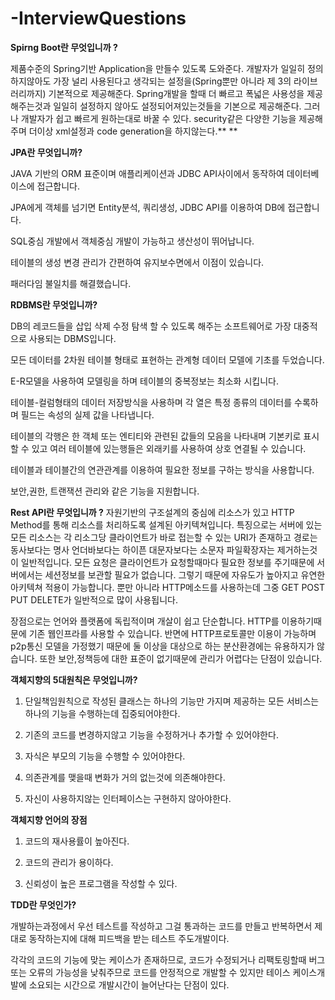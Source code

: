 # -InterviewQuestions

**Spirng Boot란 무엇입니까 ?**

제품수준의 Spring기반 Application을 만들수 있도록 도와준다. 
개발자가 일일히 정의하지않아도 가장 널리 사용된다고 생각되는 설정을(Spring뿐만 아니라 제 3의 라이브러리까지) 
기본적으로 제공해준다. 
Spring개발을 할때 더 빠르고 폭넓은 사용성을 제공해주는것과 
일일히 설정하지 않아도 설정되어져있는것들을 기본으로 제공해준다. 그러나 개발자가 쉽고 빠르게 원하는대로 바꿀 수 있다. 
security같은 다양한 기능을 제공해주며 더이상 xml설정과 code generation을 하지않는다.**
**



**JPA란 무엇입니까?**

JAVA 기반의 ORM 표준이며 애플리케이션과 JDBC API사이에서 동작하여 데이터베이스에 접근합니다.

JPA에게 객체를 넘기면 Entity분석, 쿼리생성, JDBC API를 이용하여 DB에 접근합니다.

SQL중심 개발에서 객체중심 개발이 가능하고 생산성이 뛰어납니다.

테이블의 생성 변경 관리가 간편하여 유지보수면에서 이점이 있습니다.

패러다임 불일치를 해결했습니다.



**RDBMS란 무엇입니까?**

DB의 레코드들을 삽입 삭제 수정 탐색 할 수 있도록 해주는 소프트웨어로 가장 대중적으로 사용되는 DBMS입니다.

모든 데이터를 2차원 테이블 형태로 표현하는 관계형 데이터 모델에 기초를 두었습니다.

E-R모델을 사용하여 모델링을 하며 테이블의 중복정보는 최소화 시킵니다.

테이블-컬럼형태의 데이터 저장방식을 사용하며 각 열은 특정 종류의 데이터를 수록하며 필드는 속성의 실제 값을 나타냅니다.

테이블의 각행은 한 객체 또는 엔티티와 관련된 값들의 모음을 나타내며 기본키로 표시할 수 있고 여러 테이블에 있는행들은 외래키를 사용하여 상호 연결될 수 있습니다.

테이블과 테이블간의 연관관계를 이용하여 필요한 정보를 구하는 방식을 사용합니다.

보안,권한, 트랜잭션 관리와 같은 기능을 지원합니다.





**Rest API란 무엇입니까 ?**
자원기반의 구조설계의 중심에 리소스가 있고 HTTP Method를 통해 리소스를 처리하도록 설계된 아키텍쳐입니다.
특징으로는 서버에 있는 모든 리소스는 각 리소그당 클라이언트가 바로 접는할 수 있는 URI가 존재하고 경로는 동사보다는 명사 언더바보다는 하이픈 대문자보다는 소문자 파일확장자는 제거하는것이 일반적입니다. 
모든 요청은 클라이언트가 요청할때마다 필요한 정보를 주기때문에 서버에서는 세션정보를 보관할 필요가 없습니다. 
그렇기 때문에 자유도가 높아지고 유연한 아키텍쳐 적용이 가능합니다. 
뿐만 아니라 HTTP메소드를 사용하는데 그중 GET POST PUT DELETE가 일반적으로 많이 사용됩니다. 

장점으로는 언어와 플랫폼에 독립적이며 개살이 쉽고 단순합니다. HTTP를 이용하기때문에 기존 웹인프라를 사용할 수 있습니다. 
반면에 HTTP프로토콜만 이용이 가능하며 p2p통신 모델을 가정했기 때문에 둘 이상을 대상으로 하는 분산환경에는 유용하지가 않습니다. 
또한 보안,정책등에 대한 표준이 없기때문에 관리가 어렵다는 단점이 있습니다. 



**객체지향의 5대원칙은 무엇입니까?**

1. 단일책임원칙으로 작성된 클래스는 하나의 기능만 가지며 제공하는 모든 서비스는 하나의 기능을 수행하는데 집중되어야한다.

2. 기존의 코드를 변경하지않고 기능을 수정하거나 추가할 수 있어야한다.

3. 자식은 부모의 기능을 수행할 수 있어야한다.

4. 의존관계를 맺을때 변화가 거의 없는것에 의존해야한다.

5. 자신이 사용하지않는 인터페이스는 구현하지 않아야한다.



**객체지향 언어의 장점**

1. 코드의 재사용률이 높아진다.

2. 코드의 관리가 용이하다.

3. 신뢰성이 높은 프로그램을 작성할 수 있다.



**TDD란 무엇인가?**

개발하는과정에서 우선 테스트를 작성하고 그걸 통과하는 코드를 만들고 반복하면서 제대로 동작하는지에 대해 피드백을 받는 테스트 주도개발이다.

각각의 코드의 기능에 맞는 케이스가 존재하므로, 코드가 수정되거나 리팩토링할때 버그 또는 오류의 가능성을 낮춰주므로 코드를 안정적으로 개발할 수 있지만 테이스 케이스개발에 소요되는 시간으로 개발시간이 늘어난다는 단점이 있다.




